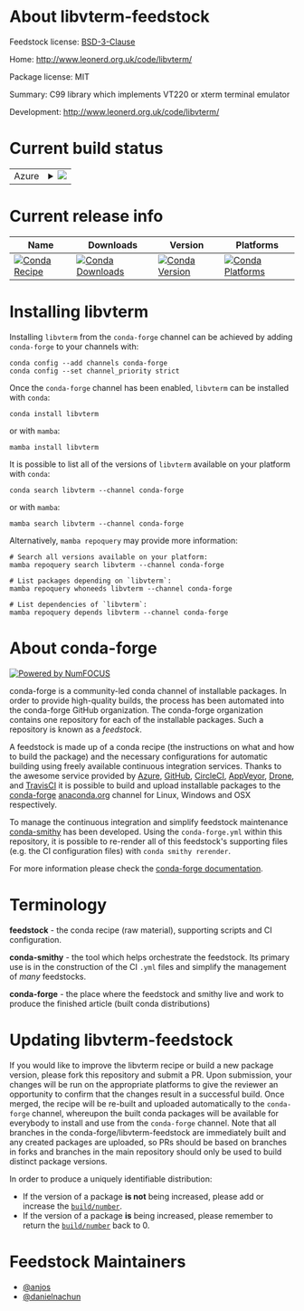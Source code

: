 About libvterm-feedstock
========================

Feedstock license: [BSD-3-Clause](https://github.com/conda-forge/libvterm-feedstock/blob/main/LICENSE.txt)

Home: http://www.leonerd.org.uk/code/libvterm/

Package license: MIT

Summary: C99 library which implements VT220 or xterm terminal emulator

Development: http://www.leonerd.org.uk/code/libvterm/

Current build status
====================


<table>
    
  <tr>
    <td>Azure</td>
    <td>
      <details>
        <summary>
          <a href="https://dev.azure.com/conda-forge/feedstock-builds/_build/latest?definitionId=19285&branchName=main">
            <img src="https://dev.azure.com/conda-forge/feedstock-builds/_apis/build/status/libvterm-feedstock?branchName=main">
          </a>
        </summary>
        <table>
          <thead><tr><th>Variant</th><th>Status</th></tr></thead>
          <tbody><tr>
              <td>linux_64</td>
              <td>
                <a href="https://dev.azure.com/conda-forge/feedstock-builds/_build/latest?definitionId=19285&branchName=main">
                  <img src="https://dev.azure.com/conda-forge/feedstock-builds/_apis/build/status/libvterm-feedstock?branchName=main&jobName=linux&configuration=linux%20linux_64_" alt="variant">
                </a>
              </td>
            </tr><tr>
              <td>linux_aarch64</td>
              <td>
                <a href="https://dev.azure.com/conda-forge/feedstock-builds/_build/latest?definitionId=19285&branchName=main">
                  <img src="https://dev.azure.com/conda-forge/feedstock-builds/_apis/build/status/libvterm-feedstock?branchName=main&jobName=linux&configuration=linux%20linux_aarch64_" alt="variant">
                </a>
              </td>
            </tr><tr>
              <td>linux_ppc64le</td>
              <td>
                <a href="https://dev.azure.com/conda-forge/feedstock-builds/_build/latest?definitionId=19285&branchName=main">
                  <img src="https://dev.azure.com/conda-forge/feedstock-builds/_apis/build/status/libvterm-feedstock?branchName=main&jobName=linux&configuration=linux%20linux_ppc64le_" alt="variant">
                </a>
              </td>
            </tr><tr>
              <td>osx_64</td>
              <td>
                <a href="https://dev.azure.com/conda-forge/feedstock-builds/_build/latest?definitionId=19285&branchName=main">
                  <img src="https://dev.azure.com/conda-forge/feedstock-builds/_apis/build/status/libvterm-feedstock?branchName=main&jobName=osx&configuration=osx%20osx_64_" alt="variant">
                </a>
              </td>
            </tr><tr>
              <td>osx_arm64</td>
              <td>
                <a href="https://dev.azure.com/conda-forge/feedstock-builds/_build/latest?definitionId=19285&branchName=main">
                  <img src="https://dev.azure.com/conda-forge/feedstock-builds/_apis/build/status/libvterm-feedstock?branchName=main&jobName=osx&configuration=osx%20osx_arm64_" alt="variant">
                </a>
              </td>
            </tr><tr>
              <td>win_64</td>
              <td>
                <a href="https://dev.azure.com/conda-forge/feedstock-builds/_build/latest?definitionId=19285&branchName=main">
                  <img src="https://dev.azure.com/conda-forge/feedstock-builds/_apis/build/status/libvterm-feedstock?branchName=main&jobName=win&configuration=win%20win_64_" alt="variant">
                </a>
              </td>
            </tr><tr>
              <td>win_arm64</td>
              <td>
                <a href="https://dev.azure.com/conda-forge/feedstock-builds/_build/latest?definitionId=19285&branchName=main">
                  <img src="https://dev.azure.com/conda-forge/feedstock-builds/_apis/build/status/libvterm-feedstock?branchName=main&jobName=win&configuration=win%20win_arm64_" alt="variant">
                </a>
              </td>
            </tr>
          </tbody>
        </table>
      </details>
    </td>
  </tr>
</table>

Current release info
====================

| Name | Downloads | Version | Platforms |
| --- | --- | --- | --- |
| [![Conda Recipe](https://img.shields.io/badge/recipe-libvterm-green.svg)](https://anaconda.org/conda-forge/libvterm) | [![Conda Downloads](https://img.shields.io/conda/dn/conda-forge/libvterm.svg)](https://anaconda.org/conda-forge/libvterm) | [![Conda Version](https://img.shields.io/conda/vn/conda-forge/libvterm.svg)](https://anaconda.org/conda-forge/libvterm) | [![Conda Platforms](https://img.shields.io/conda/pn/conda-forge/libvterm.svg)](https://anaconda.org/conda-forge/libvterm) |

Installing libvterm
===================

Installing `libvterm` from the `conda-forge` channel can be achieved by adding `conda-forge` to your channels with:

```
conda config --add channels conda-forge
conda config --set channel_priority strict
```

Once the `conda-forge` channel has been enabled, `libvterm` can be installed with `conda`:

```
conda install libvterm
```

or with `mamba`:

```
mamba install libvterm
```

It is possible to list all of the versions of `libvterm` available on your platform with `conda`:

```
conda search libvterm --channel conda-forge
```

or with `mamba`:

```
mamba search libvterm --channel conda-forge
```

Alternatively, `mamba repoquery` may provide more information:

```
# Search all versions available on your platform:
mamba repoquery search libvterm --channel conda-forge

# List packages depending on `libvterm`:
mamba repoquery whoneeds libvterm --channel conda-forge

# List dependencies of `libvterm`:
mamba repoquery depends libvterm --channel conda-forge
```


About conda-forge
=================

[![Powered by
NumFOCUS](https://img.shields.io/badge/powered%20by-NumFOCUS-orange.svg?style=flat&colorA=E1523D&colorB=007D8A)](https://numfocus.org)

conda-forge is a community-led conda channel of installable packages.
In order to provide high-quality builds, the process has been automated into the
conda-forge GitHub organization. The conda-forge organization contains one repository
for each of the installable packages. Such a repository is known as a *feedstock*.

A feedstock is made up of a conda recipe (the instructions on what and how to build
the package) and the necessary configurations for automatic building using freely
available continuous integration services. Thanks to the awesome service provided by
[Azure](https://azure.microsoft.com/en-us/services/devops/), [GitHub](https://github.com/),
[CircleCI](https://circleci.com/), [AppVeyor](https://www.appveyor.com/),
[Drone](https://cloud.drone.io/welcome), and [TravisCI](https://travis-ci.com/)
it is possible to build and upload installable packages to the
[conda-forge](https://anaconda.org/conda-forge) [anaconda.org](https://anaconda.org/)
channel for Linux, Windows and OSX respectively.

To manage the continuous integration and simplify feedstock maintenance
[conda-smithy](https://github.com/conda-forge/conda-smithy) has been developed.
Using the ``conda-forge.yml`` within this repository, it is possible to re-render all of
this feedstock's supporting files (e.g. the CI configuration files) with ``conda smithy rerender``.

For more information please check the [conda-forge documentation](https://conda-forge.org/docs/).

Terminology
===========

**feedstock** - the conda recipe (raw material), supporting scripts and CI configuration.

**conda-smithy** - the tool which helps orchestrate the feedstock.
                   Its primary use is in the construction of the CI ``.yml`` files
                   and simplify the management of *many* feedstocks.

**conda-forge** - the place where the feedstock and smithy live and work to
                  produce the finished article (built conda distributions)


Updating libvterm-feedstock
===========================

If you would like to improve the libvterm recipe or build a new
package version, please fork this repository and submit a PR. Upon submission,
your changes will be run on the appropriate platforms to give the reviewer an
opportunity to confirm that the changes result in a successful build. Once
merged, the recipe will be re-built and uploaded automatically to the
`conda-forge` channel, whereupon the built conda packages will be available for
everybody to install and use from the `conda-forge` channel.
Note that all branches in the conda-forge/libvterm-feedstock are
immediately built and any created packages are uploaded, so PRs should be based
on branches in forks and branches in the main repository should only be used to
build distinct package versions.

In order to produce a uniquely identifiable distribution:
 * If the version of a package **is not** being increased, please add or increase
   the [``build/number``](https://docs.conda.io/projects/conda-build/en/latest/resources/define-metadata.html#build-number-and-string).
 * If the version of a package **is** being increased, please remember to return
   the [``build/number``](https://docs.conda.io/projects/conda-build/en/latest/resources/define-metadata.html#build-number-and-string)
   back to 0.

Feedstock Maintainers
=====================

* [@anjos](https://github.com/anjos/)
* [@danielnachun](https://github.com/danielnachun/)

